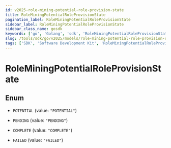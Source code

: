 ```yaml
---
id: v2025-role-mining-potential-role-provision-state
title: RoleMiningPotentialRoleProvisionState
pagination_label: RoleMiningPotentialRoleProvisionState
sidebar_label: RoleMiningPotentialRoleProvisionState
sidebar_class_name: gosdk
keywords: ['go', 'Golang', 'sdk', 'RoleMiningPotentialRoleProvisionState', 'V2025RoleMiningPotentialRoleProvisionState'] 
slug: /tools/sdk/go/v2025/models/role-mining-potential-role-provision-state
tags: ['SDK', 'Software Development Kit', 'RoleMiningPotentialRoleProvisionState', 'V2025RoleMiningPotentialRoleProvisionState']
---
```


# RoleMiningPotentialRoleProvisionState

## Enum


* `POTENTIAL` (value: `"POTENTIAL"`)

* `PENDING` (value: `"PENDING"`)

* `COMPLETE` (value: `"COMPLETE"`)

* `FAILED` (value: `"FAILED"`)


